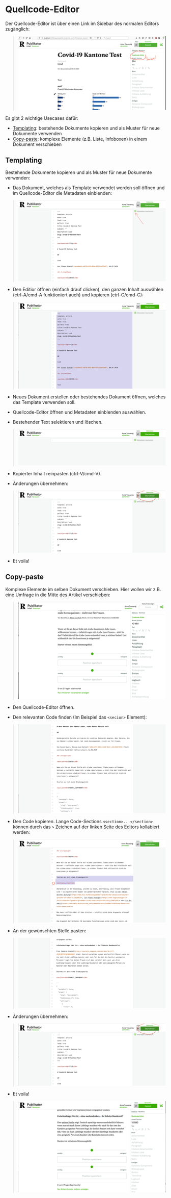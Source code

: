 # Quellcode-Editor

Der Quellcode-Editor ist über einen Link im Sidebar des normalen Editors zugänglich: 
> ![](./images/templating/quellcode-link.png)

Es gibt 2 wichtige Usecases dafür:

* [Templating](#Templating): bestehende Dokumente kopieren und als Muster für neue Dokumente verwenden
* [Copy-paste](#copy-paste): komplexe Elemente (z.B. Liste, Infoboxen) in einem Dokument verschieben

## Templating

Bestehende Dokumente kopieren und als Muster für neue Dokumente verwenden:

- Das Dokument, welches als Template verwendet werden soll öffnen und im Quellcode-Editor die Metadaten einblenden:
> ![](./images/templating/metadaten-checkbox.png)

- Den Editior öffnen (einfach drauf clicken), den ganzen Inhalt auswählen (ctrl-A/cmd-A funktioniert auch) und kopieren (ctrl-C/cmd-C):
> ![](./images/templating/select-all.png)

- Neues Dokument erstellen oder bestehendes Dokument öffnen, welches das Template verwenden soll.

- Quellcode-Editor öffnen und Metadaten einblenden auswählen.

- Bestehender Text selektieren und löschen.
> ![](./images/templating/empty-editor.png)

- Kopierter Inhalt reinpasten (ctrl-V/cmd-V).

- Änderungen übernehmen:
> ![](./images/templating/save.png)

- Et voila!

## Copy-paste

Komplexe Elemente im selben Dokument verschieben. Hier wollen wir z.B. eine Umfrage in die Mitte des Artikel verschieben:
> ![](./images/copypaste/init.png)
 
- Den Quellcode-Editor öffnen.

- Den relevanten Code finden (Im Beispiel das `<secion>` Element):
> ![](./images/copypaste/find-section.png)

- Den Code kopieren. Lange Code-Sections `<section>...</section>` können durch das `>` Zeichen auf der linken Seite des Editors kollabiert werden:
> ![](./images/copypaste/copy-closed-section.png) 

- An der gewünschten Stelle pasten:
> ![](./images/copypaste/paste-section.png) 

- Änderungen übernehmen:
> ![](./images/copypaste/save.png)

- Et voila!
> ![](./images/copypaste/end-result.png) 
